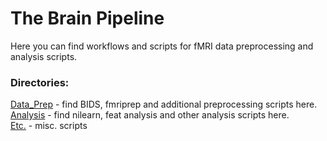 # The Brain Pipeline  
Here you can find workflows and scripts for fMRI data preprocessing and analysis scripts.  
  
### Directories: 
[Data_Prep]() - find BIDS, fmriprep and additional preprocessing scripts here.  
[Analysis]() - find nilearn, feat analysis and other analysis scripts here.  
[Etc.]() - misc. scripts